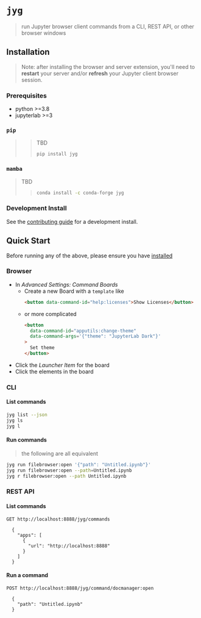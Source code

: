 # `jyg`

> run Jupyter browser client commands from a CLI, REST API, or other browser windows

## Installation

> Note: after installing the browser and server extension, you'll need to **restart**
> your server and/or **refresh** your Jupyter client browser session.

### Prerequisites

- python >=3.8
- jupyterlab >=3

### `pip`

> > TBD
> >
> > ```bash
> > pip install jyg
> > ```

### `mamba`

> TBD
>
> > ```bash
> > conda install -c conda-forge jyg
> > ```

### Development Install

See the [contributing guide] for a development install.

## Quick Start

Before running any of the above, please ensure you have [installed](#installation)

### Browser

- In _Advanced Settings: Command Boards_
  - Create a new Board with a `template` like
    ```html
    <button data-command-id="help:licenses">Show Licenses</button>
    ```
  - or more complicated
    ```html
    <button
      data-command-id="apputils:change-theme"
      data-command-args='{"theme": "JupyterLab Dark"}'
    >
      Set theme
    </button>
    ```
- Click the _Launcher Item_ for the board
- Click the elements in the board

### CLI

#### List commands

```bash
jyg list --json
jyg ls
jyg l
```

#### Run commands

> the following are all equivalent

```bash
jyg run filebrowser:open '{"path": "Untitled.ipynb"}'
jyg run filebrowser:open --path=Untitled.ipynb
jyg r filebrowser:open --path Untitled.ipynb
```

### REST API

#### List commands

```
GET http://localhost:8888/jyg/commands

  {
    "apps": [
      {
        "url": "http://localhost:8888"
      }
    ]
  }
```

#### Run a command

```
POST http://localhost:8888/jyg/command/docmanager:open

  {
    "path": "Untitled.ipynb"
  }
```

[contributing guide]: https://github.com/deathbeds/jyg/tree/main/README.md
